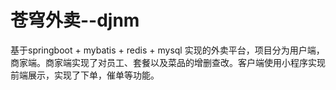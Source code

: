 # 苍穹外卖--djnm
基于springboot + mybatis + redis + mysql 实现的外卖平台，项目分为用户端，商家端。商家端实现了对员工、套餐以及菜品的增删查改。客户端使用小程序实现前端展示，实现了下单，催单等功能。
